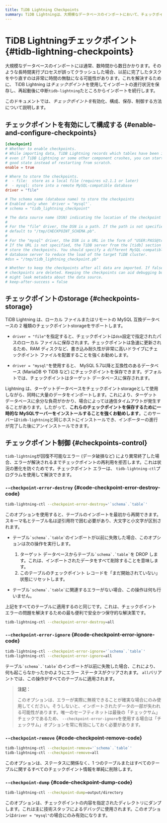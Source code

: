```yaml
---
title: TiDB Lightning Checkpoints
summary: TiDB Lightningは、大規模なデータベースのインポートにおいて、チェックポイントを使用して進行状況を保存し、再起動後に中断したところからインポートを続行します。チェックポイントはローカルファイルまたはリモートのMySQL互換データベースに保存できます。また、チェックポイントの制御には、エラーの解決や情報の削除などのオプションがあります。
---
```


# TiDB Lightningチェックポイント {#tidb-lightning-checkpoints}

大規模なデータベースのインポートには通常、数時間から数日かかります。そのような長時間実行プロセスが誤ってクラッシュした場合、以前に完了したタスクをやり直すのは非常に時間の無駄になる可能性があります。これを解決するために、 TiDB Lightning は*チェックポイント*を使用してインポートの進行状況を保存し、再起動後に中断`tidb-lightning`たところからインポートを続行します。

このドキュメントでは、*チェックポイントを*有効化、構成、保存、制御する方法について説明します。

## チェックポイントを有効にして構成する {#enable-and-configure-checkpoints}

```toml
[checkpoint]
# Whether to enable checkpoints.
# While importing data, TiDB Lightning records which tables have been imported, so
# even if TiDB Lightning or some other component crashes, you can start from a known
# good state instead of restarting from scratch.
enable = true

# Where to store the checkpoints.
#  - file:  store as a local file (requires v2.1.1 or later)
#  - mysql: store into a remote MySQL-compatible database
driver = "file"

# The schema name (database name) to store the checkpoints
# Enabled only when `driver = "mysql"`.
# schema = "tidb_lightning_checkpoint"

# The data source name (DSN) indicating the location of the checkpoint storage.
#
# For the "file" driver, the DSN is a path. If the path is not specified, Lightning would
# default to "/tmp/CHECKPOINT_SCHEMA.pb".
#
# For the "mysql" driver, the DSN is a URL in the form of "USER:PASS@tcp(HOST:PORT)/".
# If the URL is not specified, the TiDB server from the [tidb] section is used to
# store the checkpoints. You should specify a different MySQL-compatible
# database server to reduce the load of the target TiDB cluster.
#dsn = "/tmp/tidb_lightning_checkpoint.pb"

# Whether to keep the checkpoints after all data are imported. If false, the
# checkpoints are deleted. Keeping the checkpoints can aid debugging but
# might leak metadata about the data source.
# keep-after-success = false
```

## チェックポイントのstorage {#checkpoints-storage}

TiDB Lightning は、ローカル ファイルまたはリモートの MySQL 互換データベースの 2 種類のチェックポイントstorageをサポートします。

-   `driver = "file"`を指定すると、チェックポイントは`dsn`設定で指定されたパスのローカル ファイルに保存されます。チェックポイントは急速に更新されるため、RAM ディスクなど、書き込み耐久性が非常に高いドライブにチェックポイント ファイルを配置することを強くお勧めします。

-   `driver = "mysql"`を使用すると、 MySQL 5.7以降と互換性のあるデータベース (MariaDB や TiDB など) にチェックポイントを保存できます。デフォルトでは、チェックポイントはターゲット データベースに保存されます。

Lightning は、ターゲットデータベースをチェックポイントstorageとして使用しながら、同時に大量のデータをインポートします。これにより、ターゲット データベースに余分な負荷がかかり、場合によっては通信タイムアウトが発生することがあります。したがって、**これらのチェックポイントを保存するために一時的な MySQLサーバーをインストールすることを強くお勧めします**。このサーバーは`tidb-lightning`と同じホストにインストールでき、インポーターの進行が完了した後にアンインストールできます。

## チェックポイント制御 {#checkpoints-control}

`tidb-lightning`が回復不可能なエラー (データ破損など) により異常終了した場合、エラーが解決されるまでチェックポイントの再利用を拒否します。これは状況の悪化を防ぐためです。チェックポイント エラーは、 `tidb-lightning-ctl`プログラムを使用して解決できます。

### <code>--checkpoint-error-destroy</code> {#code-checkpoint-error-destroy-code}

```sh
tidb-lightning-ctl --checkpoint-error-destroy='`schema`.`table`'
```

このオプションを使用すると、テーブルのインポートを最初から再開できます。スキーマ名とテーブル名は逆引用符で囲む必要があり、大文字と小文字が区別されます。

-   テーブル`` `schema`.`table` ``のインポートが以前に失敗した場合、このオプションは次の操作を実行します。

    1.  ターゲット データベースからテーブル`` `schema`.`table` ``を DROP します。これは、インポートされたデータをすべて削除することを意味します。
    2.  このテーブルのチェックポイント レコードを「まだ開始されていない」状態にリセットします。

-   テーブル`` `schema`.`table` ``に関連するエラーがない場合、この操作は何も行いません。

上記をすべてのテーブルに適用するのと同じです。これは、チェックポイント エラーの問題を解決するための最も便利で安全かつ保守的な解決策です。

```sh
tidb-lightning-ctl --checkpoint-error-destroy=all
```

### <code>--checkpoint-error-ignore</code> {#code-checkpoint-error-ignore-code}

```sh
tidb-lightning-ctl --checkpoint-error-ignore='`schema`.`table`'
tidb-lightning-ctl --checkpoint-error-ignore=all
```

テーブル`` `schema`.`table` ``のインポートが以前に失敗した場合、これにより、何も起こらなかったかのようにエラー ステータスがクリアされます。 `all`バリアントでは、この操作がすべてのテーブルに適用されます。

> **注記：**
>
> このオプションは、エラーが実際に無視できることが確実な場合にのみ使用してください。そうしないと、インポートされたデータの一部が失われる可能性があります。唯一のセーフティネットは最後の「チェックサム」チェックであるため、 `--checkpoint-error-ignore`を使用する場合は「チェックサム」オプションを常に有効にしておく必要があります。

### <code>--checkpoint-remove</code> {#code-checkpoint-remove-code}

```sh
tidb-lightning-ctl --checkpoint-remove='`schema`.`table`'
tidb-lightning-ctl --checkpoint-remove=all
```

このオプションは、ステータスに関係なく、1 つのテーブルまたはすべてのテーブルに関するすべてのチェックポイント情報を単純に削除します。

### <code>--checkpoint-dump</code> {#code-checkpoint-dump-code}

```sh
tidb-lightning-ctl --checkpoint-dump=output/directory
```

このオプションは、チェックポイントの内容を指定されたディレクトリにダンプします。これは主に技術スタッフによるデバッグに使用されます。このオプションは`driver = "mysql"`の場合にのみ有効になります。
